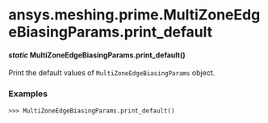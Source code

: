 # ansys.meshing.prime.MultiZoneEdgeBiasingParams.print_default



#### *static* MultiZoneEdgeBiasingParams.print_default()

Print the default values of `MultiZoneEdgeBiasingParams` object.

### Examples

```pycon
>>> MultiZoneEdgeBiasingParams.print_default()
```

<!-- !! processed by numpydoc !! -->
